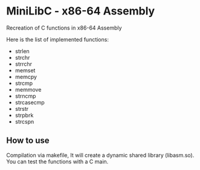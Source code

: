 # MiniLibC - x86-64 Assembly
Recreation of C functions in x86-64 Assembly

Here is the list of implemented functions:

- strlen
- strchr
- strrchr
- memset
- memcpy
- strcmp
- memmove
- strncmp
- strcasecmp
- strstr
- strpbrk
- strcspn

## How to use

Compilation via makefile, It will create a dynamic shared library (libasm.so). You can test the functions with a C main.
